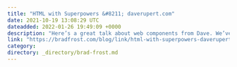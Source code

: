 ```yaml
---
title: "HTML with Superpowers &#8211; daverupert.com"
date: 2021-10-19 13:08:29 UTC
dateadded: 2022-01-26 19:49:09 +0000
description: "Here’s a great talk about web components from Dave. We’ve been building a lot of web component-based design systems with our clients, and I’m bullish about their future. I think if you were using Web Components before 2020 you were […]"
link: "https://bradfrost.com/blog/link/html-with-superpowers-daverupert-com/"
category:
directory: _directory/brad-frost.md
---
```

